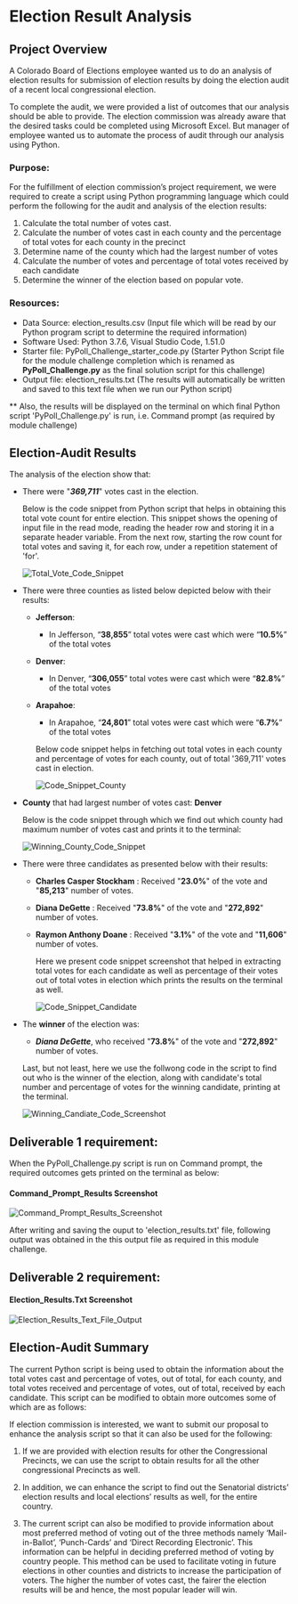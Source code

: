 # **Election Result Analysis**

## **Project Overview** 
A Colorado Board of Elections employee wanted us to do an analysis of election results for submission of election results by doing the election audit of a recent local congressional election. 

To complete the audit, we were provided a list of outcomes that our analysis should be able to provide. The election commission was already aware that the desired tasks could be completed using Microsoft Excel. But manager of employee wanted us to automate the process of audit through our analysis using Python. 

### Purpose:
For the fulfillment of election commission’s project requirement, we were required to create a script using Python programming language which could perform the following for the audit and analysis of the election results:

1.  Calculate the total number of votes cast.
2.  Calculate the number of votes cast in each county and the percentage of total votes for each county in the precinct
3.  Determine name of the county which had the largest number of votes 
4.  Calculate the number of votes and percentage of total votes received by each candidate 
5. Determine the winner of the election based on popular vote.

### Resources:

* Data Source: election_results.csv (Input file which will be read by our Python program script to determine the required information)
* Software Used: Python 3.7.6, Visual Studio Code, 1.51.0
* Starter file: PyPoll_Challenge_starter_code.py (Starter Python Script file for the module challenge completion which is renamed as **PyPoll_Challenge.py** as the final solution script for this challenge)
* Output file: election_results.txt (The results will automatically be written and saved to this text file when we run our Python script)

** Also, the results will be displayed on the terminal on which final Python script 'PyPoll_Challenge.py' is run, i.e. Command prompt (as required by module challenge) 

## **Election-Audit Results**

The analysis of the election show that:

* There were "***369,711***" votes cast in the election. 
    
    Below is the code snippet from Python script that helps in obtaining this total vote count for entire election. This snippet shows the opening of input file in the read mode, reading the header row and storing it in a separate header variable. From the next row, starting the row count for total votes and saving it, for each row, under a repetition statement of 'for'.

    ![Total_Vote_Code_Snippet](Resources\Vote_count.png)


* There were three counties as listed below depicted below with their results:
  - **Jefferson**: 
    - In Jefferson, “**38,855**” total votes were cast which were “**10.5%**” of the total votes 

  - **Denver**: 
    - In Denver, “**306,055**” total votes were cast which were “**82.8%**” of the total votes

  - **Arapahoe**:
    - In Arapahoe, “**24,801**” total votes were cast which were “**6.7%**” of the total votes

    Below code snippet helps in fetching out total votes in each county and percentage of votes for each county, out of total '369,711' votes cast in election.

    ![Code_Snippet_County](Resources\Code_Snippet_County.png)
 
* **County** that had largest number of votes cast: **Denver**

    Below is the code snippet through which we find out which county had maximum number of votes cast and prints it to the terminal:

    ![Winning_County_Code_Snippet](Resources\Winning_County.png)

* There were three candidates as presented below with their results:
    - **Charles Casper Stockham**
: Received "**23.0%**" of the vote and "**85,213**" number of votes.
    - **Diana DeGette**
: Received "**73.8%**" of the vote and "**272,892**" number of votes.
    - **Raymon Anthony Doane**
: Received "**3.1%**" of the vote and "**11,606**" number of votes.

        Here we present code snippet screenshot that helped in extracting total votes for each candidate as well as percentage of their votes out of total votes in election which prints the results on the terminal as well.

        ![Code_Snippet_Candidate](Resources\Code_Snippet_Candidate.png)

* The **winner** of the election was:
    - ***Diana DeGette***, who received "**73.8%**" of the vote and "**272,892**" number of votes.

    Last, but not least, here we use the follwong code in the script to find out who is the winner of the election, along with candidate's total number and percentage of votes for the winning candidate, printing at the terminal.

    ![Winning_Candiate_Code_Screenshot](Resources\Winning_Candidate.png)

## Deliverable 1 requirement:
When the PyPoll_Challenge.py script is run on Command prompt, the required outcomes gets printed on the terminal as below:

#### Command_Prompt_Results Screenshot

![Command_Prompt_Results_Screenshot](Resources\Command_Prompt_Output.png)

After writing and saving the ouput to 'election_results.txt' file, following output was obtained in the this output file as required in this module challenge.

## Deliverable 2 requirement:
#### Election_Results.Txt Screenshot  

![Election_Results_Text_File_Output](Resources\Election_Results_Txt_Screenshot.png)


## **Election-Audit Summary**
The current Python script is being used to obtain the information about the total votes cast and percentage of votes, out of total, for each county, and total votes received and percentage of votes, out of total, received by each candidate. This script can be modified to obtain more outcomes some of which are as follows:

If election commission is interested, we want to submit our proposal to enhance the analysis script so that it can also be used for the following:

1.	If we are provided with election results for other the Congressional Precincts, we can use the script to obtain results for all the other congressional Precincts as well.

2.	In addition, we can enhance the script to find out the Senatorial districts’ election results and local elections’ results as well, for the entire country.

3.	The current script can also be modified to provide information about most preferred method of voting out of the three methods namely ‘Mail-in-Ballot’, ‘Punch-Cards’ and ‘Direct Recording Electronic’. This information can be helpful in deciding preferred method of voting by country people. This method can be used to facilitate voting in future elections in other counties and districts to increase the participation of voters. The higher the number of votes cast, the fairer the election results will be and hence, the most popular leader will win.

